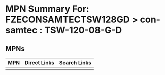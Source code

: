 



# MPN Summary For: FZECONSAMTECTSW128GD > con-samtec : TSW-120-08-G-D

## MPNs
  

|MPN|Direct Links|Search Links|
| :--- | :--- | :--- |
||||
